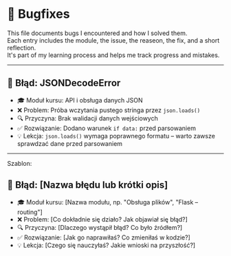 # 🐞 Bugfixes

This file documents bugs I encountered and how I solved them.  
Each entry includes the module, the issue, the reaseon, the fix, and a short reflection.  
It's part of my learning process and helps me track progress and mistakes.

---

## 🐞 Błąd: JSONDecodeError

- 🎓 Moduł kursu: API i obsługa danych JSON
- ❌ Problem: Próba wczytania pustego stringa przez `json.loads()`
- 🔍 Przyczyna: Brak walidacji danych wejściowych
- ✅ Rozwiązanie: Dodano warunek `if data:` przed parsowaniem
- 💡 Lekcja: `json.loads()` wymaga poprawnego formatu – warto zawsze sprawdzać dane przed parsowaniem

---

Szablon:
  ## 🐞 Błąd: [Nazwa błędu lub krótki opis]

- 🎓 Moduł kursu: [Nazwa modułu, np. "Obsługa plików", "Flask – routing"]
- ❌ Problem: [Co dokładnie się działo? Jak objawiał się błąd?]
- 🔍 Przyczyna: [Dlaczego wystąpił błąd? Co było źródłem?]
- ✅ Rozwiązanie: [Jak go naprawiłaś? Co zmieniłaś w kodzie?]
- 💡 Lekcja: [Czego się nauczyłaś? Jakie wnioski na przyszłość?]

